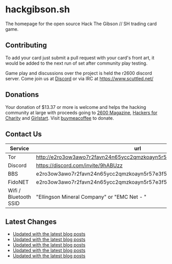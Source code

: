 # hackgibson.sh
The homepage for the open source Hack The Gibson // SH trading card game.


## Contributing

To add your card just submit a pull request with your card's front art, it would be added to the next run of set after community play testing.

Game play and discussions over the project is held the r2600 discord server. Come join us at [Discord](https://discord.com/invite/9hABUzz) or via IRC at https://www.scuttled.net/


## Donations

Your donation of $13.37 or more is welcome and helps the hacking community at large with proceeds going to [2600 Magazine](https://2600.com/), [Hackers for Charity](https://hackersforcharity.org) and [Girlstart](https://girlstart.org).  Visit [buymeacoffee](https://www.buymeacoffee.com/hackgibson.sh) to donate.


## Contact Us

Service | url
-|-
Tor | http://e2ro3ow3awo7r2favn24n65ycc2qmzkoayn5r57e3f56nvjwdcgg32ad.onion
Discord | https://discord.com/invite/9hABUzz
BBS | e2ro3ow3awo7r2favn24n65ycc2qmzkoayn5r57e3f56nvjwdcgg32ad.onion:23
FidoNET | e2ro3ow3awo7r2favn24n65ycc2qmzkoayn5r57e3f56nvjwdcgg32ad.onion:24554
Wifi / Bluetooth SSID | "Ellingson Mineral Company" or "EMC Net - <fidonet address>"

## Latest Changes
<!-- BLOG-POST-LIST:START -->
- [Updated with the latest blog posts](https://github.com/DFW2600/hackgibson.sh/commit/7106ee4436efbcd1ac4eded00d51fcfd0c9b5b3d)
- [Updated with the latest blog posts](https://github.com/DFW2600/hackgibson.sh/commit/37f2898491ee8c5247317691917a7d33ec1d6663)
- [Updated with the latest blog posts](https://github.com/DFW2600/hackgibson.sh/commit/b6a2cfde56cf13d7addf39ffa9f8786f8eb1d637)
- [Updated with the latest blog posts](https://github.com/DFW2600/hackgibson.sh/commit/43ed6c9aaff3e7f6dbeb3c4f483bcde5d904dc98)
- [Updated with the latest blog posts](https://github.com/DFW2600/hackgibson.sh/commit/a65c139aa02420f2c4187d284802f810665da068)
<!-- BLOG-POST-LIST:END -->
